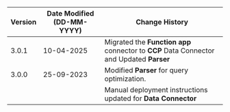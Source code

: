 | **Version** | **Date Modified (DD-MM-YYYY)** | **Change History**                                                 |
|-------------|--------------------------------|--------------------------------------------------------------------|
| 3.0.1       | 10-04-2025                     |  Migrated the **Function app** connector to **CCP** Data Connector and Updated **Parser**   		                |
| 3.0.0       | 25-09-2023                     |  Modified **Parser** for query optimization. 		                |
|             |                                |  Manual deployment instructions updated for **Data Connector**     |  
                                                                                                                 
